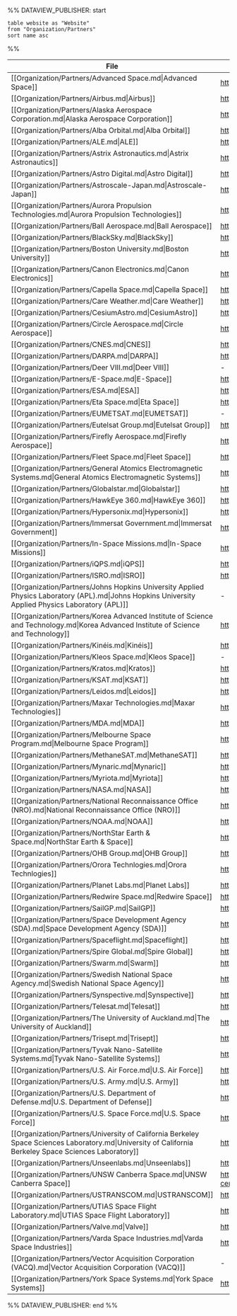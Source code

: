 %% DATAVIEW_PUBLISHER: start
```
table website as "Website"
from "Organization/Partners"
sort name asc
```
%%

| File                                                                                                                                                  | Website                                                                                       |
| ----------------------------------------------------------------------------------------------------------------------------------------------------- | --------------------------------------------------------------------------------------------- |
| [[Organization/Partners/Advanced Space.md\|Advanced Space]]                                                                                           | https://advancedspace.com/                                                                    |
| [[Organization/Partners/Airbus.md\|Airbus]]                                                                                                           | https://www.airbus.com/en                                                                     |
| [[Organization/Partners/Alaska Aerospace Corporation.md\|Alaska Aerospace Corporation]]                                                               | https://akaerospace.com/                                                                      |
| [[Organization/Partners/Alba Orbital.md\|Alba Orbital]]                                                                                               | https://www.albaorbital.com/                                                                  |
| [[Organization/Partners/ALE.md\|ALE]]                                                                                                                 | https://star-ale.com/en/technology/                                                           |
| [[Organization/Partners/Astrix Astronautics.md\|Astrix Astronautics]]                                                                                 | https://astrix.space/                                                                         |
| [[Organization/Partners/Astro Digital.md\|Astro Digital]]                                                                                             | https://astrodigital.com/                                                                     |
| [[Organization/Partners/Astroscale-Japan.md\|Astroscale-Japan]]                                                                                       | https://astroscale.com/                                                                       |
| [[Organization/Partners/Aurora Propulsion Technologies.md\|Aurora Propulsion Technologies]]                                                           | https://aurorapt.space/                                                                       |
| [[Organization/Partners/Ball Aerospace.md\|Ball Aerospace]]                                                                                           | https://en.wikipedia.org/wiki/Ball_Aerospace_%26_Technologies                                 |
| [[Organization/Partners/BlackSky.md\|BlackSky]]                                                                                                       | https://www.blacksky.com/                                                                     |
| [[Organization/Partners/Boston University.md\|Boston University]]                                                                                     | https://www.bu.edu/                                                                           |
| [[Organization/Partners/Canon Electronics.md\|Canon Electronics]]                                                                                     | https://en.canon-elec.co.jp/                                                                  |
| [[Organization/Partners/Capella Space.md\|Capella Space]]                                                                                             | https://www.capellaspace.com/                                                                 |
| [[Organization/Partners/Care Weather.md\|Care Weather]]                                                                                               | https://careweather.com/                                                                      |
| [[Organization/Partners/CesiumAstro.md\|CesiumAstro]]                                                                                                 | https://www.cesiumastro.com/                                                                  |
| [[Organization/Partners/Circle Aerospace.md\|Circle Aerospace]]                                                                                       | https://www.nanosats.eu/org/circle-aerospace                                                  |
| [[Organization/Partners/CNES.md\|CNES]]                                                                                                               | https://cnes.fr/en                                                                            |
| [[Organization/Partners/DARPA.md\|DARPA]]                                                                                                             | https://www.darpa.mil/                                                                        |
| [[Organization/Partners/Deer VIII.md\|Deer VIII]]                                                                                                     | \-                                                                                            |
| [[Organization/Partners/E-Space.md\|E-Space]]                                                                                                         | https://e-space.com/                                                                          |
| [[Organization/Partners/ESA.md\|ESA]]                                                                                                                 | https://www.esa.int/                                                                          |
| [[Organization/Partners/Eta Space.md\|Eta Space]]                                                                                                     | https://etaspace.com/about                                                                    |
| [[Organization/Partners/EUMETSAT.md\|EUMETSAT]]                                                                                                       | \-                                                                                            |
| [[Organization/Partners/Eutelsat Group.md\|Eutelsat Group]]                                                                                           | https://www.eutelsat.com/en/home.html                                                         |
| [[Organization/Partners/Firefly Aerospace.md\|Firefly Aerospace]]                                                                                     | https://fireflyspace.com/                                                                     |
| [[Organization/Partners/Fleet Space.md\|Fleet Space]]                                                                                                 | https://www.fleetspace.com/                                                                   |
| [[Organization/Partners/General Atomics Electromagnetic Systems.md\|General Atomics Electromagnetic Systems]]                                         | https://www.ga.com/about/ems                                                                  |
| [[Organization/Partners/Globalstar.md\|Globalstar]]                                                                                                   | https://www.globalstar.com/en-us                                                              |
| [[Organization/Partners/HawkEye 360.md\|HawkEye 360]]                                                                                                 | https://www.he360.com/                                                                        |
| [[Organization/Partners/Hypersonix.md\|Hypersonix]]                                                                                                   | https://www.hypersonix.com/                                                                   |
| [[Organization/Partners/Immersat Government.md\|Immersat Government]]                                                                                 | https://www.inmarsatgov.com/                                                                  |
| [[Organization/Partners/In-Space Missions.md\|In-Space Missions]]                                                                                     | https://in-space.co.uk/                                                                       |
| [[Organization/Partners/iQPS.md\|iQPS]]                                                                                                               | https://i-qps.net/en/                                                                         |
| [[Organization/Partners/ISRO.md\|ISRO]]                                                                                                               | https://www.isro.gov.in/                                                                      |
| [[Organization/Partners/Johns Hopkins University Applied Physics Laboratory (APL).md\|Johns Hopkins University Applied Physics Laboratory (APL)]]     | \-                                                                                            |
| [[Organization/Partners/Korea Advanced Institute of Science and Technology.md\|Korea Advanced Institute of Science and Technology]]                   | https://www.kaist.ac.kr/en/                                                                   |
| [[Organization/Partners/Kinéis.md\|Kinéis]]                                                                                                           | https://www.kineis.com/en/spatial-iot-connectivity/                                           |
| [[Organization/Partners/Kleos Space.md\|Kleos Space]]                                                                                                 | \-                                                                                            |
| [[Organization/Partners/Kratos.md\|Kratos]]                                                                                                           | https://www.kratosdefense.com/                                                                |
| [[Organization/Partners/KSAT.md\|KSAT]]                                                                                                               | https://www.ksat.no/                                                                          |
| [[Organization/Partners/Leidos.md\|Leidos]]                                                                                                           | https://www.leidos.com/markets/space                                                          |
| [[Organization/Partners/Maxar Technologies.md\|Maxar Technologies]]                                                                                   | https://www.maxar.com/                                                                        |
| [[Organization/Partners/MDA.md\|MDA]]                                                                                                                 | https://mda.space/                                                                            |
| [[Organization/Partners/Melbourne Space Program.md\|Melbourne Space Program]]                                                                         | https://www.melbournespace.com.au/                                                            |
| [[Organization/Partners/MethaneSAT.md\|MethaneSAT]]                                                                                                   | https://en.wikipedia.org/wiki/MethaneSAT                                                      |
| [[Organization/Partners/Mynaric.md\|Mynaric]]                                                                                                         | https://mynaric.com/                                                                          |
| [[Organization/Partners/Myriota.md\|Myriota]]                                                                                                         | https://myriota.com/                                                                          |
| [[Organization/Partners/NASA.md\|NASA]]                                                                                                               | https://www.nasa.gov/                                                                         |
| [[Organization/Partners/National Reconnaissance Office (NRO).md\|National Reconnaissance Office (NRO)]]                                               | https://www.nro.gov/                                                                          |
| [[Organization/Partners/NOAA.md\|NOAA]]                                                                                                               | https://www.noaa.gov/                                                                         |
| [[Organization/Partners/NorthStar Earth & Space.md\|NorthStar Earth & Space]]                                                                         | https://northstar-data.com/                                                                   |
| [[Organization/Partners/OHB Group.md\|OHB Group]]                                                                                                     | https://www.ohb.de/en/                                                                        |
| [[Organization/Partners/Orora Technlogies.md\|Orora Technlogies]]                                                                                     | https://ororatech.com/                                                                        |
| [[Organization/Partners/Planet Labs.md\|Planet Labs]]                                                                                                 | https://www.planet.com/                                                                       |
| [[Organization/Partners/Redwire Space.md\|Redwire Space]]                                                                                             | https://redwirespace.com/                                                                     |
| [[Organization/Partners/SailGP.md\|SailGP]]                                                                                                           | https://www.sailgptechnologies.com/                                                           |
| [[Organization/Partners/Space Development Agency (SDA).md\|Space Development Agency (SDA)]]                                                           | https://www.sda.mil/                                                                          |
| [[Organization/Partners/Spaceflight.md\|Spaceflight]]                                                                                                 | https://en.wikipedia.org/wiki/Spaceflight,_Inc.                                               |
| [[Organization/Partners/Spire Global.md\|Spire Global]]                                                                                               | https://spire.com/                                                                            |
| [[Organization/Partners/Swarm.md\|Swarm]]                                                                                                             | https://en.wikipedia.org/wiki/Swarm_Technologies                                              |
| [[Organization/Partners/Swedish National Space Agency.md\|Swedish National Space Agency]]                                                             | https://www.rymdstyrelsen.se/en/                                                              |
| [[Organization/Partners/Synspective.md\|Synspective]]                                                                                                 | https://synspective.com/                                                                      |
| [[Organization/Partners/Telesat.md\|Telesat]]                                                                                                         | https://www.telesat.com/                                                                      |
| [[Organization/Partners/The University of Auckland.md\|The University of Auckland]]                                                                   | https://apss.space.auckland.ac.nz/                                                            |
| [[Organization/Partners/Trisept.md\|Trisept]]                                                                                                         | https://trisept.com/                                                                          |
| [[Organization/Partners/Tyvak Nano-Satellite Systems.md\|Tyvak Nano-Satellite Systems]]                                                               | https://tyvak.eu/                                                                             |
| [[Organization/Partners/U.S. Air Force.md\|U.S. Air Force]]                                                                                           | https://www.airforce.com/                                                                     |
| [[Organization/Partners/U.S. Army.md\|U.S. Army]]                                                                                                     | https://www.smdc.army.mil/                                                                    |
| [[Organization/Partners/U.S. Department of Defense.md\|U.S. Department of Defense]]                                                                   | https://www.defense.gov/                                                                      |
| [[Organization/Partners/U.S. Space Force.md\|U.S. Space Force]]                                                                                       | https://www.spaceforce.mil/                                                                   |
| [[Organization/Partners/University of California Berkeley Space Sciences Laboratory.md\|University of California Berkeley Space Sciences Laboratory]] | https://www.ssl.berkeley.edu/                                                                 |
| [[Organization/Partners/Unseenlabs.md\|Unseenlabs]]                                                                                                   | https://unseenlabs.space/                                                                     |
| [[Organization/Partners/UNSW Canberra Space.md\|UNSW Canberra Space]]                                                                                 | https://www.unsw.edu.au/canberra/our-research/research-centres-institutes/unsw-canberra-space |
| [[Organization/Partners/USTRANSCOM.md\|USTRANSCOM]]                                                                                                   | https://www.ustranscom.mil/                                                                   |
| [[Organization/Partners/UTIAS Space Flight Laboratory.md\|UTIAS Space Flight Laboratory]]                                                             | https://www.utias-sfl.net/                                                                    |
| [[Organization/Partners/Valve.md\|Valve]]                                                                                                             | https://www.valvesoftware.com/en/                                                             |
| [[Organization/Partners/Varda Space Industries.md\|Varda Space Industries]]                                                                           | https://www.varda.com/                                                                        |
| [[Organization/Partners/Vector Acquisition Corporation (VACQ).md\|Vector Acquisition Corporation (VACQ)]]                                             | \-                                                                                            |
| [[Organization/Partners/York Space Systems.md\|York Space Systems]]                                                                                   | https://www.yorkspacesystems.com/                                                             |

%% DATAVIEW_PUBLISHER: end %%